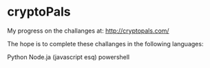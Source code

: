 # cryptoPals
My progress on the challanges at: http://cryptopals.com/

The hope is to complete these challanges in the following languages:

Python
Node.ja (javascript esq)
powershell
